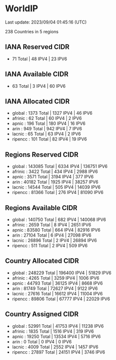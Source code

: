 # WorldIP

Last update: 2023/09/04 01:45:16 (UTC)

238 Countries in 5 regions

## IANA Reserved CIDR

- 71 Total | 48 IPV4 | 23 IPV6

## IANA Available CIDR

- 63 Total | 3 IPV4 | 60 IPV6

## IANA Allocated CIDR

- global : 1373 Total | 1327 IPV4 | 46 IPV6
- afrinic : 62 Total | 60 IPV4 | 2 IPV6
- apnic : 196 Total | 180 IPV4 | 16 IPV6
- arin : 949 Total | 942 IPV4 | 7 IPV6
- lacnic : 65 Total | 63 IPV4 | 2 IPV6
- ripencc : 101 Total | 82 IPV4 | 19 IPV6

## Regions Reserved CIDR

- global : 143085 Total | 6334 IPV4 | 136751 IPV6
- afrinic : 3422 Total | 434 IPV4 | 2988 IPV6
- apnic : 3571 Total | 3194 IPV4 | 377 IPV6
- arin : 40182 Total | 1925 IPV4 | 38257 IPV6
- lacnic : 14544 Total | 505 IPV4 | 14039 IPV6
- ripencc : 81366 Total | 276 IPV4 | 81090 IPV6

## Regions Available CIDR

- global : 140750 Total | 682 IPV4 | 140068 IPV6
- afrinic : 2659 Total | 8 IPV4 | 2651 IPV6
- apnic : 83580 Total | 664 IPV4 | 82916 IPV6
- arin : 27104 Total | 6 IPV4 | 27098 IPV6
- lacnic : 26896 Total | 2 IPV4 | 26894 IPV6
- ripencc : 511 Total | 2 IPV4 | 509 IPV6

## Country Allocated CIDR

- global : 248229 Total | 196400 IPV4 | 51829 IPV6
- afrinic : 4265 Total | 3259 IPV4 | 1006 IPV6
- apnic : 44793 Total | 36125 IPV4 | 8668 IPV6
- arin : 81749 Total | 72627 IPV4 | 9122 IPV6
- lacnic : 27616 Total | 16612 IPV4 | 11004 IPV6
- ripencc : 89806 Total | 67777 IPV4 | 22029 IPV6

## Country Assigned CIDR

- global : 52991 Total | 41753 IPV4 | 11238 IPV6
- afrinic : 1835 Total | 1516 IPV4 | 319 IPV6
- apnic : 19250 Total | 13534 IPV4 | 5716 IPV6
- arin : 0 Total | 0 IPV4 | 0 IPV6
- lacnic : 4009 Total | 2552 IPV4 | 1457 IPV6
- ripencc : 27897 Total | 24151 IPV4 | 3746 IPV6
